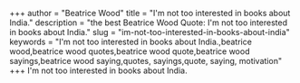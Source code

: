 +++
author = "Beatrice Wood"
title = "I'm not too interested in books about India."
description = "the best Beatrice Wood Quote: I'm not too interested in books about India."
slug = "im-not-too-interested-in-books-about-india"
keywords = "I'm not too interested in books about India.,beatrice wood,beatrice wood quotes,beatrice wood quote,beatrice wood sayings,beatrice wood saying,quotes, sayings,quote, saying, motivation"
+++
I'm not too interested in books about India.
